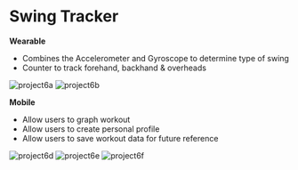 # Swing Tracker
**Wearable**
* Combines the Accelerometer and Gyroscope to determine type of swing
* Counter to track forehand, backhand & overheads

![project6a](https://cloud.githubusercontent.com/assets/12095070/16544268/1a6224f0-40b4-11e6-904a-db21fadd1db9.JPG)
![project6b](https://cloud.githubusercontent.com/assets/12095070/16544269/1bb526ae-40b4-11e6-8e72-2784d1b85cc4.JPG)

**Mobile**
* Allow users to graph workout
* Allow users to create personal profile
* Allow users to save workout data for future reference

![project6d](https://cloud.githubusercontent.com/assets/12095070/16544295/93663e62-40b5-11e6-8476-ec328a12ec1a.JPG)
![project6e](https://cloud.githubusercontent.com/assets/12095070/16544297/959aa164-40b5-11e6-9e4b-e75a0680b641.JPG)
![project6f](https://cloud.githubusercontent.com/assets/12095070/16544299/97283bae-40b5-11e6-8e96-3ea7469e1e9e.JPG)
